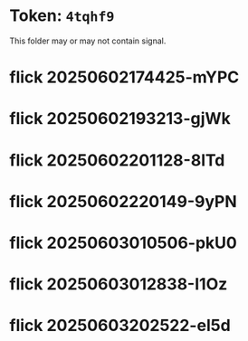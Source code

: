 # Token: `4tqhf9`

This folder may or may not contain signal.
# flick 20250602174425-mYPC
# flick 20250602193213-gjWk
# flick 20250602201128-8lTd
# flick 20250602220149-9yPN
# flick 20250603010506-pkU0
# flick 20250603012838-I1Oz
# flick 20250603202522-el5d
